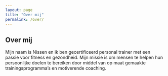 ```yaml
---
layout: page
title: "Over mij"
permalink: /over/
---
```


## Over mij

Mijn naam is Nissen en ik ben gecertificeerd personal trainer met een passie voor fitness en gezondheid. Mijn missie is om mensen te helpen hun persoonlijke doelen te bereiken door middel van op maat gemaakte trainingsprogramma’s en motiverende coaching.